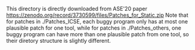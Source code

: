 This directory is directly downloaded from ASE'20 paper https://zenodo.org/record/3730599/files/Patches_for_Static.zip
Note that for patches in ./Patches_ICSE, each buggy program only has at most one plausible patch for one tool, while for patches in ./Patches_others, one buggy program can have more than one plausible patch from one tool, so their diretory structure is slightly different.